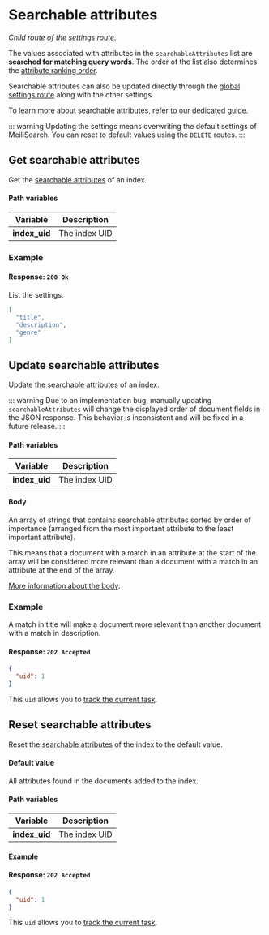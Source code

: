 # Searchable attributes

_Child route of the [settings route](/reference/api/settings.md)._

The values associated with attributes in the `searchableAttributes` list are **searched for matching query words**. The order of the list also determines the [attribute ranking order](/learn/core_concepts/relevancy.md#attribute-ranking-order).

Searchable attributes can also be updated directly through the [global settings route](/reference/api/settings.md#update-settings) along with the other settings.

To learn more about searchable attributes, refer to our [dedicated guide](/reference/features/field_properties.md#searchable-fields).

::: warning
Updating the settings means overwriting the default settings of MeiliSearch. You can reset to default values using the `DELETE` routes.
:::

## Get searchable attributes

<RouteHighlighter method="GET" route="/indexes/:index_uid/settings/searchable-attributes" />

Get the [searchable attributes](/reference/features/field_properties.md#searchable-fields) of an index.

#### Path variables

| Variable      | Description   |
| ------------- | ------------- |
| **index_uid** | The index UID |

### Example

<CodeSamples id="get_searchable_attributes_1" />

#### Response: `200 Ok`

List the settings.

```json
[
  "title",
  "description",
  "genre"
]
```

## Update searchable attributes

<RouteHighlighter method="POST" route="/indexes/:index_uid/settings/searchable-attributes" />

Update the [searchable attributes](/reference/features/field_properties.md#searchable-fields) of an index.

::: warning
Due to an implementation bug, manually updating `searchableAttributes` will change the displayed order of document fields in the JSON response. This behavior is inconsistent and will be fixed in a future release.
:::

#### Path variables

| Variable      | Description   |
| ------------- | ------------- |
| **index_uid** | The index UID |

#### Body

An array of strings that contains searchable attributes sorted by order of importance (arranged from the most important attribute to the least important attribute).

This means that a document with a match in an attribute at the start of the array will be considered more relevant than a document with a match in an attribute at the end of the array.

[More information about the body](/reference/features/settings.md#searchable-attributes).

### Example

<CodeSamples id="update_searchable_attributes_1" />

A match in title will make a document more relevant than another document with a match in description.

#### Response: `202 Accepted`

```json
{
  "uid": 1
}
```

This `uid` allows you to [track the current task](/reference/api/tasks.md).

## Reset searchable attributes

<RouteHighlighter method="DELETE" route="/indexes/:index_uid/settings/searchable-attributes"/>

Reset the [searchable attributes](/reference/features/field_properties.md#searchable-fields) of the index to the default value.

#### Default value

All attributes found in the documents added to the index.

#### Path variables

| Variable      | Description   |
| ------------- | ------------- |
| **index_uid** | The index UID |

#### Example

<CodeSamples id="reset_searchable_attributes_1" />

#### Response: `202 Accepted`

```json
{
  "uid": 1
}
```

This `uid` allows you to [track the current task](/reference/api/tasks.md).
